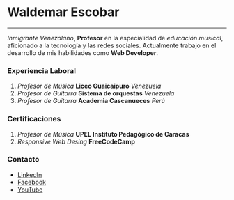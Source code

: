 
# Waldemar Escobar
---

_Inmigrante Venezolano_, **Profesor** en la especialidad de _educación musical_, aficionado a la tecnología y las redes sociales. Actualmente trabajo en el desarrollo de mis habilidades como **Web Developer**.



### Experiencia Laboral
1. _Profesor de Música_ **Liceo Guaicaipuro** _Venezuela_
2. _Profesor de Guitarra_ **Sistema de orquestas** _Venezuela_
3. _Profesor de Guitarra_ **Academia Cascanueces** _Perú_

### Certificaciones
1. _Profesor de Música_ **UPEL Instituto Pedagógico de Caracas**
2. _Responsive Web Desing_ **FreeCodeCamp**

### Contacto
* [LinkedIn](https://www.linkedin.com/in/waldemar-escobar-50a494a5/)
* [Facebook](https://www.facebook.com/tockarte)
* [YouTube](https://www.youtube.com/channel/UClp1iYec1eelaYq6u3sxx6A)


